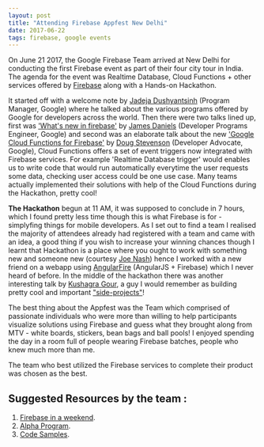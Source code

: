 ```yaml
---
layout: post
title: "Attending Firebase Appfest New Delhi"
date: 2017-06-22
tags: firebase, google events
---
```


On June 21 2017, the Google Firebase Team arrived at New Delhi 
for conducting the first Firebase event as part of their four city tour in India. The agenda for the event was Realtime 
Database, Cloud Functions + other 
services offered by [Firebase](https://firebase.google.com/) along with a Hands-on Hackathon. 

It started off with a welcome note by 
[Jadeja Dushyantsinh](https://twitter.com/JadejaDA) (Program Manager, Google) where he talked about the 
various programs offered by Google for developers across the world. Then there were two talks lined up, first was 
['What's new in firebase'](https://www.youtube.com/watch?v=m7a26ymUu2U)
by [James Daniels](https://twitter.com/jamesuriah) (Developer Programs Engineer, Google) and second was an elaborate 
talk about the new ['Google Cloud Functions for Firebase'](https://firebase.google.com/docs/functions/) by 
[Doug Stevenson](https://twitter.com/CodingDoug) (Developer Advocate, Google), Cloud Functions offers a set of
event triggers now integrated with Firebase services. For example 'Realtime Database trigger' would enables us to write code
 that would run automatically everytime the user requests some data, checking user access could be one use case. Many teams 
 actually implemented their solutions with help of the Cloud Functions during the Hackathon, pretty cool!
 
 <b>The Hackathon</b> begun at 11 AM, it was supposed to conclude in 7 hours, which I found pretty less time though this is 
 what Firebase is for - simplyfing things for mobile developers. As I set out to find a team I realised the majority of attendees already had registered with a team and came 
 with an idea, a good thing if you wish to increase your winning chances though I learnt that Hackathon is a place
 where you ought to work with something new and someone new (courtesy [Joe Nash](https://twitter.com/jna_sh/)) hence I worked 
 with a new friend on
 a webapp using [AngularFire](https://www.firebase.com/docs/web/libraries/angular/api.html) (AngularJS + Firebase) which I never heard of before.
 In the middle of the hackathon there was another interesting talk by [Kushagra Gour](https://twitter.com/chinchang457),
 a guy I would remember as building pretty cool and important ["side-projects"](https://github.com/chinchang)!
 
 The best thing about the Appfest was the Team which comprised of passionate individuals who were more than willing to help participants visualize solutions 
 using Firebase and guess what they brought along from MTV - white boards, stickers, bean bags and ball pools!
I enjoyed spending the day in a room full of people wearing Firebase batches, people who knew much more than me.

The team who best utilized the Firebase services to complete their product was chosen as the best.

## Suggested Resources by the team :

1. [Firebase in a weekend](https://www.udacity.com/course/firebase-in-a-weekend-by-google-android--ud0352).
2. [Alpha Program](https://services.google.com/fb/forms/firebasealphaprogram/).
3. [Code Samples](https://github.com/firebase).

 
 
 
